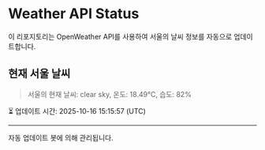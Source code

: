 
# Weather API Status

이 리포지토리는 OpenWeather API를 사용하여 서울의 날씨 정보를 자동으로 업데이트합니다.

## 현재 서울 날씨
> 서울의 현재 날씨: clear sky, 온도: 18.49°C, 습도: 82%

⏳ 업데이트 시간: 2025-10-16 15:15:57 (UTC)

---
자동 업데이트 봇에 의해 관리됩니다.
